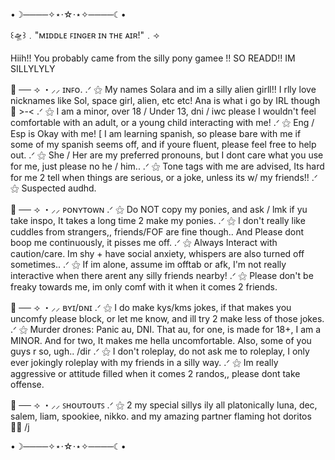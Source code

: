 •☽────✧⋆⋅☆⋅⋆✧────☾•

꒰🛸꒱﹒"ᴍɪᴅᴅʟᴇ ꜰɪɴɢᴇʀ ɪɴ ᴛʜᴇ ᴀɪʀ!"﹒⟢

Hiih!! You probably came from the silly pony gamee !! SO READD!! IM SILLYLYLY

👾 ── ⟢ ・⸝⸝ ɪɴꜰᴏ.
.ᐟ ⚝ My names Solara and im a silly alien girll!! I rlly love nicknames like Sol, space girl, alien, etc etc! Ana is what i go by IRL though 💫 >-<
.ᐟ ⚝ I am a minor, over 18 / Under 13, dni / iwc please I wouldn't feel comfortable with an adult, or a young child interacting with me!
.ᐟ ⚝ Eng / Esp is Okay with me! [ I am learning spanish, so please bare with me if some of my spanish seems off, and if youre fluent, please feel free to help out.
.ᐟ ⚝ She / Her are my preferred pronouns, but I dont care what you use for me, just please no he / him..
.ᐟ ⚝ Tone tags with me are advised, Its hard for me 2 tell when things are serious, or a joke, unless its w/ my friends!!
.ᐟ ⚝ Suspected audhd.

👾 ── ⟢ ・⸝⸝ ᴘᴏɴʏᴛᴏᴡɴ
.ᐟ ⚝ Do NOT copy my ponies, and ask / lmk if yu take inspo, It takes a long time 2 make my ponies.
.ᐟ ⚝ I don't really like cuddles from strangers,, friends/FOF are fine though.. And Please dont boop me continuously, it pisses me off.
.ᐟ ⚝ Always Interact with caution/care. Im shy + have social anxiety, whispers are also turned off sometimes..
.ᐟ ⚝ If im alone, assume im offtab or afk, I'm not really interactive when there arent any silly friends nearby!
.ᐟ ⚝ Please don't be freaky towards me, im only comf with it when it comes 2 friends.

👾 ── ⟢ ・⸝⸝ ʙʏɪ/ᴅɴɪ
.ᐟ ⚝ I do make kys/kms jokes, if that makes you uncomfy please block, or let me know, and ill try 2 make less of those jokes.
.ᐟ ⚝ Murder drones: Panic au, DNI. That au, for one, is made for 18+, I am a MINOR. And for two, It makes me hella uncomfortable. Also, some of you guys r so, ugh.. /dir
.ᐟ ⚝ I don't roleplay, do not ask me to roleplay, I only ever jokingly roleplay with my friends in a silly way.
.ᐟ ⚝ Im really aggressive or attitude filled when it comes 2 randos,, please dont take offense.

👾 ── ⟢ ・⸝⸝ ꜱʜᴏᴜᴛᴏᴜᴛꜱ
.ᐟ ⚝ 2 my special sillys ily all platonically
luna, dec, salem, liam, spookiee, nikko. and my amazing partner flaming hot doritos 🫶🏻 /j

•☽────✧⋆⋅☆⋅⋆✧────☾•

